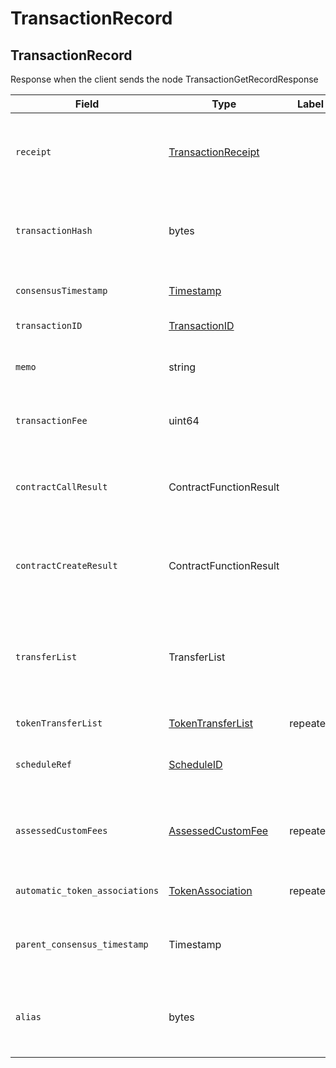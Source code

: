 # TransactionRecord

## TransactionRecord

Response when the client sends the node TransactionGetRecordResponse

| Field                          | Type                                                                  | Label     | Description                                                                                                                                                                                              |
| ------------------------------ | --------------------------------------------------------------------- | --------- | -------------------------------------------------------------------------------------------------------------------------------------------------------------------------------------------------------- |
| `receipt`                      | [TransactionReceipt](transactionreceipt.md)                           |           | The status (reach consensus, or failed, or is unknown) and the ID of any new account/file/instance created.                                                                                              |
| `transactionHash`              | bytes                                                                 |           | The hash of the Transaction that executed (not the hash of any Transaction that failed for having a duplicate TransactionID)                                                                             |
| `consensusTimestamp`           | [Timestamp](timestamp.md)                                             |           | The consensus timestamp (or null if didn't reach consensus yet)                                                                                                                                          |
| `transactionID`                | [TransactionID](../basic-types/transactionid.md)                      |           | The ID of the transaction this record represents                                                                                                                                                         |
| `memo`                         | string                                                                |           | The memo that was submitted as part of the transaction (max 100 bytes)                                                                                                                                   |
| `transactionFee`               | uint64                                                                |           | The actual transaction fee charged, not the original transactionFee value from TransactionBody                                                                                                           |
| `contractCallResult`           | ContractFunctionResult                                                |           | Record of the value returned by the smart contract function (if it completed and didn't fail) from ContractCallTransaction                                                                               |
| `contractCreateResult`         | ContractFunctionResult                                                |           | Record of the value returned by the smart contract constructor (if it completed and didn't fail) from ContractCreateTransaction                                                                          |
| `transferList`                 | TransferList                                                          |           | All hbar transfers as a result of this transaction, such as fees, or transfers performed by the transaction, or by a smart contract it calls, or by the creation of threshold records that it triggers.  |
| `tokenTransferList`            | [TokenTransferList](../basic-types/tokentransferlist.md)              | repeated  | All Token transfers as a result of this transaction                                                                                                                                                      |
| `scheduleRef`                  | [ScheduleID](../basic-types/scheduleid.md)                            |           | Reference to the scheduled transaction ID that this transaction record represent                                                                                                                         |
| `assessedCustomFees`           | [AssessedCustomFee](../token-service/customfees/assessedcustomfee.md) | repeated  | All custom fees that were assessed during a CryptoTransfer, and must be paid if the transaction status resolved to SUCCESS                                                                               |
| `automatic_token_associations` | [TokenAssociation](../token-service/tokenassociate.md)                | repeated  | All token associations implicitly created while handling this transaction                                                                                                                                |
| `parent_consensus_timestamp`   | Timestamp                                                             |           | In the record of an internal transaction, the consensus timestamp of the user  transaction that spawned it.                                                                                              |
| `alias`                        | bytes                                                                 |           | In the record of an internal CryptoCreate transaction triggered by a user transaction with a (previously unused) alias, the new account's alias.                                                         |
